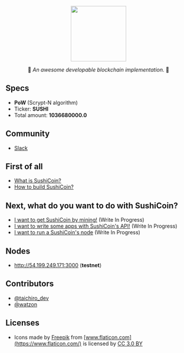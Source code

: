 <p align="center">
  <img src="https://raw.githubusercontent.com/tbrand/SushiCoin/master/imgs/sushicoin.png" width="150" height="150" />
</p1>

<p align="center">🍣 <i>An awesome developable blockchain implementation.</i> 🍣</p>

## Specs
- **PoW** (Scrypt-N algorithm)
- Ticker: **SUSHI**
- Total amount: **1036680000.0**

## Community
- [Slack](https://goo.gl/64aVeY)

## First of all
- [What is SushiCoin?](https://github.com/tbrand/SushiCoin/wiki/What-is-SushiCoin%3F)
- [How to build SushiCoin?](https://github.com/tbrand/SushiCoin/wiki/How-to-build-SushiCoin%3F)

## Next, what do you want to do with SushiCoin?
- [I want to get SushiCoin by mining!]() (Write In Progress)
- [I want to write some apps with SushiCoin's API!]() (Write In Progress)
- [I want to run a SushiCoin's node]() (Write In Progress)

## Nodes
- http://54.199.249.171:3000 (**testnet**)

## Contributors
- [@taichiro_dev](https://twitter.com/taichiro_dev)
- [@watzon](https://twitter.com/_watzon)

## Licenses
- Icons made by [Freepik](http://www.freepik.com) from [www.flaticon.com](https://www.flaticon.com/) is licensed by [CC 3.0 BY](http://creativecommons.org/licenses/by/3.0/)

